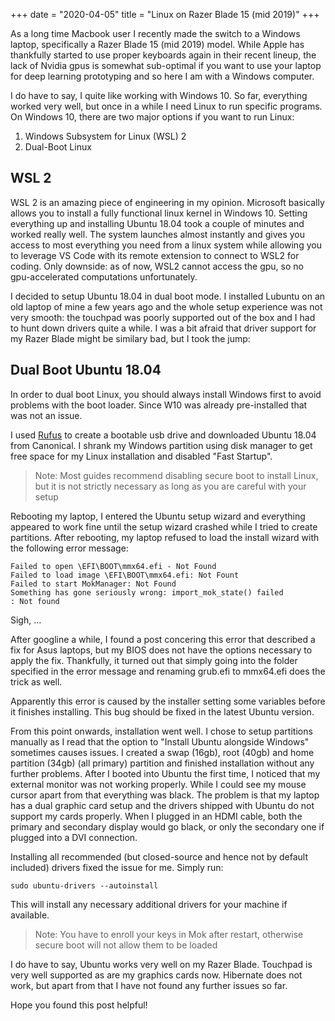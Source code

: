 +++
date = "2020-04-05"
title = "Linux on Razer Blade 15 (mid 2019)"
+++

As a long time Macbook user I recently made the switch to a Windows laptop, specifically a Razer Blade 15 (mid 2019) model. While Apple has thankfully started to use proper keyboards again in their recent lineup, the lack of Nvidia gpus is somewhat sub-optimal if you want to use your laptop for deep learning prototyping and so here I am with a Windows computer. 

I do have to say, I quite like working with Windows 10. So far, everything worked very well, but once in a while I need Linux to run specific programs. On Windows 10, there are two major options if you want to run Linux:

1. Windows Subsystem for Linux (WSL) 2
2. Dual-Boot Linux

## WSL 2
WSL 2 is an amazing piece of engineering in my opinion. Microsoft basically allows you to install a fully functional linux kernel in Windows 10. Setting everything up and installing Ubuntu 18.04 took a couple of minutes and worked really well. The system launches almost instantly and gives you access to most everything you need from a linux system while allowing you to leverage VS Code with its remote extension to connect to WSL2 for coding. Only downside: as of now, WSL2 cannot access the gpu, so no gpu-accelerated computations unfortunately.

I decided to setup Ubuntu 18.04 in dual boot mode. I installed Lubuntu on an old laptop of mine a few years ago and the whole setup experience was not very smooth: the touchpad was poorly supported out of the box and I had to hunt down drivers quite a while. I was a bit afraid that driver support for my Razer Blade might be similary bad, but I took the jump:

## Dual Boot Ubuntu 18.04
In order to dual boot Linux, you should always install Windows first to avoid problems with the boot loader. Since W10 was already pre-installed that was not an issue.

I used [Rufus](rufus.ie) to create a bootable usb drive and downloaded Ubuntu 18.04 from Canonical. I shrank my Windows partition using disk manager to get free space for my Linux installation and disabled "Fast Startup".

> Note: Most guides recommend disabling secure boot to install Linux, but it is not strictly necessary as long as you are careful with your setup

Rebooting my laptop, I entered the Ubuntu setup wizard and everything appeared to work fine until the setup wizard crashed while I tried to create partitions. After rebooting, my laptop refused to load the install wizard with the following error message:

```
Failed to open \EFI\BOOT\mmx64.efi - Not Found
Failed to load image \EFI\BOOT\mmx64.efi: Not Fount
Failed to start MokManager: Not Found
Something has gone seriously wrong: import_mok_state() failed
: Not found
```

Sigh, ...

After googline a while, I found a post concering this error that described a fix for Asus laptops, but my BIOS does not have the options necessary to apply the fix. Thankfully, it turned out that simply going into the folder specified in the error message and renaming grub.efi to mmx64.efi does the trick as well.

Apparently this error is caused by the installer setting some variables before it finishes installing. This bug should be fixed in the latest Ubuntu version.

From this point onwards, installation went well. I chose to setup partitions manually as I read that the option to "Install Ubuntu alongside Windows" sometimes causes issues. I created a swap (16gb), root (40gb) and home partition (34gb) (all primary)  partition and finished installation without any further problems. After I booted into Ubuntu the first time, I noticed that my external monitor was not working properly. While I could see my mouse cursor apart from that everything was black. The problem is that my laptop has a dual graphic card setup and the drivers shipped with Ubuntu do not support my cards properly. When I plugged in an HDMI cable, both the primary and secondary display would go black, or only the secondary one if plugged into a DVI connection. 

Installing all recommended (but closed-source and hence not by default included) drivers fixed the issue for me. Simply run:

```
sudo ubuntu-drivers --autoinstall
```

This will install any necessary additional drivers for your machine if available.

> Note: You have to enroll your keys in Mok after restart, otherwise secure boot will not allow them to be loaded

I do have to say, Ubuntu works very well on my Razer Blade. Touchpad is very well supported as are my graphics cards now. Hibernate does not work, but apart from that I have not found any further issues so far.

Hope you found this post helpful!
